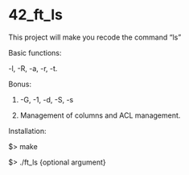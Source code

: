 # 42_ft_ls
This project will make you recode the command “ls”


Basic functions:

-l, -R, -a, -r, -t.


Bonus:

1) -G, -1, -d, -S, -s

2) Management of columns and ACL management.


Installation:

$> make

$> ./ft_ls {optional argument}
